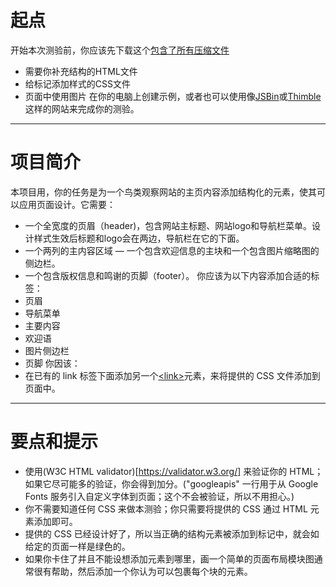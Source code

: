 # 起点
开始本次测验前，你应该先下载这个[包含了所有压缩文件](https://github.com/mdn/learning-area/blob/master/html/introduction-to-html/structuring-a-page-of-content-start/assets.zip?raw=true)  
* 需要你补充结构的HTML文件
* 给标记添加样式的CSS文件
* 页面中使用图片
在你的电脑上创建示例，或者也可以使用像[JSBin](http://jsbin.com/)或[Thimble](https://thimble.mozilla.org/)这样的网站来完成你的测验。  
---
# 项目简介
本项目用，你的任务是为一个鸟类观察网站的主页内容添加结构化的元素，使其可以应用页面设计。它需要：
* 一个全宽度的页眉（header)，包含网站主标题、网站logo和导航栏菜单。设计样式生效后标题和logo会在两边，导航栏在它的下面。
* 一个两列的主内容区域 — 一个包含欢迎信息的主块和一个包含图片缩略图的侧边栏。
* 一个包含版权信息和鸣谢的页脚（footer）。
你应该为以下内容添加合适的标签：  
* 页眉
* 导航菜单
* 主要内容
* 欢迎语
* 图片侧边栏
* 页脚
你因该：
* 在已有的 link 标签下面添加另一个[&lt;link&gt;](https://developer.mozilla.org/zh-CN/docs/Web/HTML/Element/link)元素，来将提供的 CSS 文件添加到页面中。  
---
# 要点和提示
* 使用(W3C HTML validator)[https://validator.w3.org/] 来验证你的 HTML；如果它尽可能多的验证，你会得到加分。("googleapis" 一行用于从 Google Fonts 服务引入自定义字体到页面；这个不会被验证，所以不用担心。)
* 你不需要知道任何 CSS 来做本测验；你只需要将提供的 CSS 通过 HTML 元素添加即可。
* 提供的 CSS 已经设计好了，所以当正确的结构元素被添加到标记中，就会如给定的页面一样是绿色的。
* 如果你卡住了并且不能设想添加元素到哪里，画一个简单的页面布局模块图通常很有帮助，然后添加一个你认为可以包裹每个块的元素。